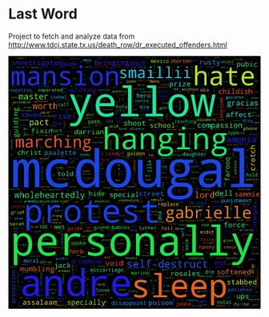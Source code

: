 Last Word
=========
Project to fetch and analyze data from http://www.tdcj.state.tx.us/death_row/dr_executed_offenders.html

![Alt text](/word_cloud.png?raw=true)